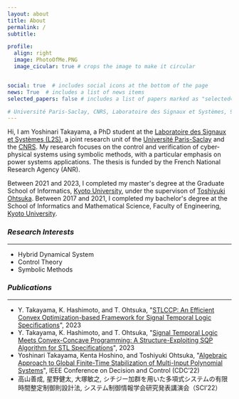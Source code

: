 ```yaml
---
layout: about
title: About
permalink: /
subtitle: 

profile:
  align: right
  image: PhotoOfMe.PNG
  image_cicular: true # crops the image to make it circular


social: true  # includes social icons at the bottom of the page
news: True  # includes a list of news items
selected_papers: false # includes a list of papers marked as "selected={true}"

# Université Paris-Saclay, CNRS, Laboratoire des Signaux et Systèmes, 91190, Gif-sur-Yvette, France
---
```


Hi, I am Yoshinari Takayama, a PhD student at the [Laboratoire des Signaux et Systèmes (L2S)](https://l2s.centralesupelec.fr), a joint research unit of the [Université Paris-Saclay](https://www.universite-paris-saclay.fr/en) and the [CNRS](https://www.cnrs.fr/en). My research focuses on the control and verification of cyber-physical systems using symbolic methods, with a particular emphasis on power systems applications. The thesis is funded by the French National Research Agency (ANR).

Between 2021 and 2023, I completed my master's degree at the Graduate School of Informatics, [Kyoto University](https://www.kyoto-u.ac.jp/en), under the supervison of [Toshiyuki Ohtsuka](http://www.ids.sys.i.kyoto-u.ac.jp/~ohtsuka/index.htm). Between 2017 and 2021, I completed my bachelor's degree at the School of Informatics and Mathematical Science, Faculty of Engineering, [Kyoto University](https://www.kyoto-u.ac.jp/en).


 <style>/*
 ---------------------------------------
I’m Yoshinari Takayama, a 2nd-year graduate student in Graduate School of Informatics, [Kyoto University](https://www.kyoto-u.ac.jp/en), Japan. My research supervisor is <a href="http://www.ids.sys.i.kyoto-u.ac.jp/~ohtsuka/index.htm">Toshiyuki Ohtsuka</a>.
 */</style>

### *Research Interests*
---------------------------------------
 * Hybrid Dynamical System
 * Control Theory
 * Symbolic Methods


<!--The problems of __control and verification of Hybrid Dynamical Systems__ are generally tough to deal with, due to the hybrid nature of CPS, in which both continuous and discrete dynamics exist. 
 Such hybrid systems are becoming very complex, and so the specification requirements are.
 the mathematical approaches developed in the field of 
My research focuses on analysis and control of cyber physical system (CPS), using the method of __optimization, control theory, formal methods and machine learning__. --> 

 <style>/*
I use tools from the field of control theory, such as optimal control, Lyapunov's method, stability, and nonlinear control mainly to deal with continuous dynamics.

I use tools from the field of formal method, such as temporal logic, automata theory, category theory, and other abstract algebraic methods mainly to specify requirements and to deal with discrete dynamics.

Write your biography here. Tell the world about yourself. Link to your favorite [subreddit](http://reddit.com). You can put a picture in, too. The code is already in, just name your picture `prof_pic.jpg` and put it in the `img/` folder.

Put your address / P.O. box / other info right below your picture. You can also disable any these elements by editing `profile` property of the YAML header of your `_pages/about.md`. Edit `_bibliography/papers.bib` and Jekyll will render your [publications page](/al-folio/publications/) automatically.

Link to your social media connections, too. This theme is set up to use [Font Awesome icons](http://fortawesome.github.io/Font-Awesome/) and [Academicons](https://jpswalsh.github.io/academicons/), like the ones below. Add your Facebook, Twitter, LinkedIn, Google Scholar, or just disable all of them.

I learned Nonlinear Control, Model Predictive Control, Optimization (systems and control) in Ohtsuka lab, and I am learning Formal Methods and automata theory in Hasuo lab, 
both of which are needed to tackle the problems of control  and verification of Cyber-Physical System, the core of my research interests.

*/</style>

### *Publications*
---------------------------------------
- Y. Takayama, K. Hashimoto, and T. Ohtsuka, "[STLCCP: An Efficient Convex Optimization-based Framework for Signal Temporal Logic Specifications](https://arxiv.org/abs/2305.09441)", 2023
- Y. Takayama, K. Hashimoto, and T. Ohtsuka, "[Signal Temporal Logic Meets Convex-Concave Programming: A Structure-Exploiting SQP Algorithm for STL Specifications](https://arxiv.org/abs/2304.01475)", 2023
- Yoshinari Takayama, Kenta Hoshino, and Toshiyuki Ohtsuka, "[Algebraic Approach to Global Finite-Time Stabilization of Multi-Input Polynomial Systems](https://ieeexplore.ieee.org/document/9992595)", IEEE Conference on Decision and Control (CDC’22)
- 高山善成, 星野健太, 大塚敏之, シチジー加群を用いた多項式システムの有限時間整定制御則設計法, システム制御情報学会研究発表講演会（SCI’22）

<!--
### *Twitter*
---------------------------------------
{% twitter https://twitter.com/tarskiyt maxwidth=500 limit=5 %}-->
